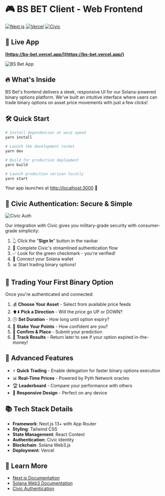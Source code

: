 # 🎮 BS BET Client - Web Frontend

[![Next.js](https://img.shields.io/badge/Built_with-Next.js-black?style=for-the-badge&logo=next.js)](https://nextjs.org)
[![Vercel](https://img.shields.io/badge/Deployed_on-Vercel-black?style=for-the-badge&logo=vercel)](https://vercel.com)
[![Civic](https://img.shields.io/badge/Auth_by-Civic-purple?style=for-the-badge)](https://www.civic.com/)

## 🚀 Live App

**[https://bs-bet.vercel.app/](https://bs-bet.vercel.app/)**

![BS Bet App](https://img.shields.io/badge/BS_BET-Trade_Binary_Options!-orange?style=for-the-badge)

## 🔥 What's Inside

BS Bet's frontend delivers a sleek, responsive UI for our Solana-powered binary options platform. We've built an intuitive interface where users can trade binary options on asset price movements with just a few clicks!

## 🛠️ Quick Start

```bash
# Install dependencies at warp speed
yarn install

# Launch the development rocket
yarn dev

# Build for production deployment
yarn build

# Launch production version locally
yarn start
```

Your app launches at [http://localhost:3000](http://localhost:3000) 🚀

## 🔐 Civic Authentication: Secure & Simple

![Civic Auth](https://img.shields.io/badge/Civic-Secure_Authentication-purple?style=flat-square)

Our integration with Civic gives you military-grade security with consumer-grade simplicity:

1. 👆 Click the "**Sign In**" button in the navbar
2. 🔐 Complete Civic's streamlined authentication flow
3. ✅ Look for the green checkmark - you're verified!
4. 👛 Connect your Solana wallet
5. 📊 Start trading binary options!

## 🎲 Trading Your First Binary Option

Once you're authenticated and connected:

1. 💰 **Choose Your Asset** - Select from available price feeds
2. ⬆️⬇️ **Pick a Direction** - Will the price go UP or DOWN?
3. 🕒 **Set Duration** - How long until option expiry?
4. 💸 **Stake Your Points** - How confident are you?
5. 🚀 **Confirm & Place** - Submit your prediction
6. 🎯 **Track Results** - Return later to see if your option expired in-the-money!

## 🔧 Advanced Features

- ⚡ **Quick Trading** - Enable delegation for faster binary options execution
- 📊 **Real-Time Prices** - Powered by Pyth Network oracles
- 🏆 **Leaderboard** - Compare your performance with others
- 📱 **Responsive Design** - Perfect on any device

## 📚 Tech Stack Details

- **Framework**: Next.js 13+ with App Router
- **Styling**: Tailwind CSS
- **State Management**: React Context
- **Authentication**: Civic Identity
- **Blockchain**: Solana Web3.js
- **Deployment**: Vercel

## 🧠 Learn More

- [Next.js Documentation](https://nextjs.org/docs)
- [Solana Web3 Documentation](https://docs.solana.com)
- [Civic Authentication](https://www.civic.com/)

